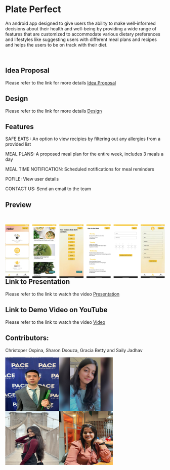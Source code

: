 # Plate Perfect

An android app designed to give users the ability to make well-informed decisions about their health and well-being by providing a wide range of features that are customized to accommodate various dietary preferences and lifestyles like suggesting users with different meal plans and recipes and helps the users to be on track with their diet.

<br/>

<h2>Idea Proposal</h2>
Please refer to the link for more details <a href="https://docs.google.com/document/d/1WH4igLCGn2JayA3ci811kjBUjbGURqBT/edit?usp=sharing&ouid=102167781560686034577&rtpof=true&sd=true">Idea Proposal</a>

<h2>Design</h2>
Please refer to the link for more details <a href="https://www.figma.com/file/WaHtcOq8zx3GQMmXaezbxi/Plate-Perfect-Design?type=whiteboard&node-id=0-1&t=BbGVux2QRRN0fjTZ-0">Design</a>
<br/>

<h2>Features</h2>
SAFE EATS : An option to view recipies by filtering out any allergies from a provided list

MEAL PLANS: A proposed meal plan for the entire week, includes 3 meals a day

MEAL TIME NOTIFICATION: Scheduled notifications for meal reminders

POFILE: View user details

CONTACT US: Send an email to the team

<h2>Preview</h2>
</br>

<a href="#"><img src="assets/Preview.png" align="left" /></a>

<h2>Link to Presentation</h2>
Please refer to the link to watch the video <a href="https://docs.google.com/presentation/d/1lNT--YTEpbHwkaYkdSoyn6-U8Dqp6lNT/edit?usp=sharing&ouid=112087055757618843227&rtpof=true&sd=true">Presentation</a>
<br/>

<h2>Link to Demo Video on YouTube</h2>
Please refer to the link to watch the video <a href="https://youtu.be/9klUhgNN0cE">Video</a>

<br/>

<h2>Contributors:</h2>
Christoper Ospina, Sharon Dsouza, Gracia Betty and Saily Jadhav
<br/>

<a href="#"><img src="assets/Chris.jpeg" align="left" height="170px" width="170px" /></a>

<a href="#"><img src="assets/Sharon.jpeg" align="left" height="170px" width="170px" /></a>

<a href="#"><img src="assets/Gracia.jpg" align="left" height="170px" width="170px" /></a>

<a href="#"><img src="assets/Saily.jpeg" align="left" height="170px" width="170px" /></a>
